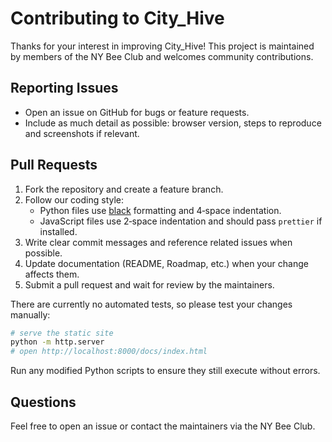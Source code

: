 # Contributing to City_Hive

Thanks for your interest in improving City_Hive! This project is maintained by members of the NY Bee Club and welcomes community contributions.

## Reporting Issues

- Open an issue on GitHub for bugs or feature requests.
- Include as much detail as possible: browser version, steps to reproduce and screenshots if relevant.

## Pull Requests

1. Fork the repository and create a feature branch.
2. Follow our coding style:
   - Python files use [black](https://black.readthedocs.io/) formatting and 4‑space indentation.
   - JavaScript files use 2‑space indentation and should pass `prettier` if installed.
3. Write clear commit messages and reference related issues when possible.
4. Update documentation (README, Roadmap, etc.) when your change affects them.
5. Submit a pull request and wait for review by the maintainers.

There are currently no automated tests, so please test your changes manually:

```bash
# serve the static site
python -m http.server
# open http://localhost:8000/docs/index.html
```

Run any modified Python scripts to ensure they still execute without errors.

## Questions

Feel free to open an issue or contact the maintainers via the NY Bee Club.
